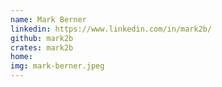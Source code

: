 ```yaml
---
name: Mark Berner
linkedin: https://www.linkedin.com/in/mark2b/
github: mark2b
crates: mark2b
home:
img: mark-berner.jpeg
---
```


